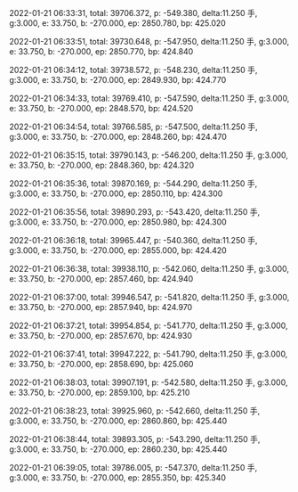 2022-01-21 06:33:31, total: 39706.372, p: -549.380, delta:11.250 手, g:3.000, e: 33.750, b: -270.000, ep: 2850.780, bp: 425.020

2022-01-21 06:33:51, total: 39730.648, p: -547.950, delta:11.250 手, g:3.000, e: 33.750, b: -270.000, ep: 2850.770, bp: 424.840

2022-01-21 06:34:12, total: 39738.572, p: -548.230, delta:11.250 手, g:3.000, e: 33.750, b: -270.000, ep: 2849.930, bp: 424.770

2022-01-21 06:34:33, total: 39769.410, p: -547.590, delta:11.250 手, g:3.000, e: 33.750, b: -270.000, ep: 2848.570, bp: 424.520

2022-01-21 06:34:54, total: 39766.585, p: -547.500, delta:11.250 手, g:3.000, e: 33.750, b: -270.000, ep: 2848.260, bp: 424.470

2022-01-21 06:35:15, total: 39790.143, p: -546.200, delta:11.250 手, g:3.000, e: 33.750, b: -270.000, ep: 2848.360, bp: 424.320

2022-01-21 06:35:36, total: 39870.169, p: -544.290, delta:11.250 手, g:3.000, e: 33.750, b: -270.000, ep: 2850.110, bp: 424.300

2022-01-21 06:35:56, total: 39890.293, p: -543.420, delta:11.250 手, g:3.000, e: 33.750, b: -270.000, ep: 2850.980, bp: 424.300

2022-01-21 06:36:18, total: 39965.447, p: -540.360, delta:11.250 手, g:3.000, e: 33.750, b: -270.000, ep: 2855.000, bp: 424.420

2022-01-21 06:36:38, total: 39938.110, p: -542.060, delta:11.250 手, g:3.000, e: 33.750, b: -270.000, ep: 2857.460, bp: 424.940

2022-01-21 06:37:00, total: 39946.547, p: -541.820, delta:11.250 手, g:3.000, e: 33.750, b: -270.000, ep: 2857.940, bp: 424.970

2022-01-21 06:37:21, total: 39954.854, p: -541.770, delta:11.250 手, g:3.000, e: 33.750, b: -270.000, ep: 2857.670, bp: 424.930

2022-01-21 06:37:41, total: 39947.222, p: -541.790, delta:11.250 手, g:3.000, e: 33.750, b: -270.000, ep: 2858.690, bp: 425.060

2022-01-21 06:38:03, total: 39907.191, p: -542.580, delta:11.250 手, g:3.000, e: 33.750, b: -270.000, ep: 2859.100, bp: 425.210

2022-01-21 06:38:23, total: 39925.960, p: -542.660, delta:11.250 手, g:3.000, e: 33.750, b: -270.000, ep: 2860.860, bp: 425.440

2022-01-21 06:38:44, total: 39893.305, p: -543.290, delta:11.250 手, g:3.000, e: 33.750, b: -270.000, ep: 2860.230, bp: 425.440

2022-01-21 06:39:05, total: 39786.005, p: -547.370, delta:11.250 手, g:3.000, e: 33.750, b: -270.000, ep: 2855.350, bp: 425.340